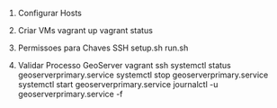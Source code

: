 1) Configurar Hosts


2) Criar VMs
vagrant up
vagrant status

3) Permissoes para Chaves SSH
setup.sh
run.sh

4) Validar Processo GeoServer
vagrant ssh
systemctl status geoserverprimary.service
systemctl stop geoserverprimary.service
systemctl start geoserverprimary.service
journalctl -u geoserverprimary.service -f
